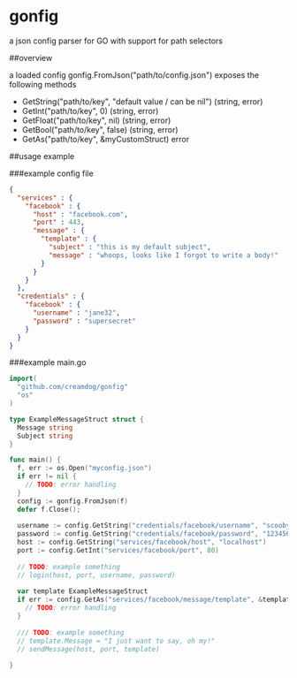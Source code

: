 # gonfig
a json config parser for GO with support for path selectors

##overview

a loaded config gonfig.FromJson("path/to/config.json") exposes the following methods

- GetString("path/to/key", "default value / can be nil") (string, error)
- GetInt("path/to/key", 0) (string, error)
- GetFloat("path/to/key", nil) (string, error)
- GetBool("path/to/key", false) (string, error)
- GetAs("path/to/key", &myCustomStruct) error

##usage example

###example config file

```json
{
  "services" : {
    "facebook" : {
      "host" : "facebook.com",
      "port" : 443,
      "message" : {
        "template" : {
          "subject" : "this is my default subject",
          "message" : "whoops, looks like I forgot to write a body!"
        }
      }
    }
  },
  "credentials" : {
    "facebook" : {
      "username" : "jane32",
      "password" : "supersecret"
    }
  }
}
```

###example main.go

```go
import(
  "github.com/creamdog/gonfig"
  "os"
)

type ExampleMessageStruct struct {
  Message string
  Subject string
}

func main() {
  f, err := os.Open("myconfig.json")
  if err != nil {
    // TODO: error handling
  }
  config := gonfig.FromJson(f)
  defer f.Close();
  
  username := config.GetString("credentials/facebook/username", "scooby")
  password := config.GetString("credentials/facebook/password", "123456")
  host := config.GetString("services/facebook/host", "localhost")
  port := config.GetInt("services/facebook/port", 80)
  
  // TODO: example something
  // login(host, port, username, password)
  
  var template ExampleMessageStruct
  if err := config.GetAs("services/facebook/message/template", &template); err != nil {
    // TODO: error handling
  }
  
  /// TODO: example something
  // template.Message = "I just want to say, oh my!"
  // sendMessage(host, port, template)
  
}
```
